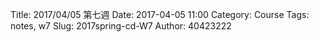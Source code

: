 Title: 2017/04/05 第七週
Date: 2017-04-05 11:00
Category: Course
Tags: notes, w7
Slug: 2017spring-cd-W7
Author: 40423222


<!-- PELICAN_END_SUMMARY -->

